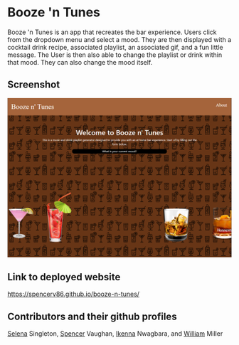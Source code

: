 # Booze 'n Tunes

Booze 'n Tunes is an app that recreates the bar experience. Users click from the dropdown menu and select a mood. They are then displayed with a cocktail drink recipe, associated playlist, an associated gif, and a fun little message. The User is then also able to change the playlist or drink within that mood. They can also change the mood itself.

## Screenshot

![screenshot](project_1.PNG)

## Link to deployed website

https://spencerv86.github.io/booze-n-tunes/

## Contributors and their github profiles

[Selena](https://github.com/ssingle7) Singleton, [Spencer](https://github.com/spencerv86) Vaughan, [Ikenna](https://github.com/ItsJustIkenna) Nwagbara, and [William](https://github.com/tr8b5) Miller